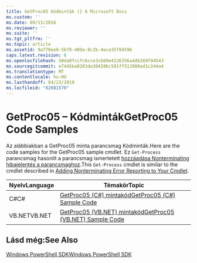 ```yaml
---
title: GetProc05 Kódminták |} A Microsoft Docs
ms.custom: ''
ms.date: 09/13/2016
ms.reviewer: ''
ms.suite: ''
ms.tgt_pltfrm: ''
ms.topic: article
ms.assetid: 9a770ee0-5bf8-409a-8c2b-4ece35f84596
caps.latest.revision: 6
ms.openlocfilehash: 50da0fccfc6cce3cb69e4226356a4db269f94543
ms.sourcegitcommit: e7445ba8203da304286c591ff513900ad1c244a4
ms.translationtype: MT
ms.contentlocale: hu-HU
ms.lasthandoff: 04/23/2019
ms.locfileid: "62081570"
---
```

# <a name="getproc05-code-samples"></a><span data-ttu-id="0c4bf-102">GetProc05 – Kódminták</span><span class="sxs-lookup"><span data-stu-id="0c4bf-102">GetProc05 Code Samples</span></span>

<span data-ttu-id="0c4bf-103">Az alábbiakban a GetProc05 minta parancsmag Kódminták.</span><span class="sxs-lookup"><span data-stu-id="0c4bf-103">Here are the code samples for the GetProc05 sample cmdlet.</span></span> <span data-ttu-id="0c4bf-104">Ez `Get-Process` parancsmag hasonlít a parancsmag ismertetett [hozzáadása Nonterminating hibajelentés a parancsmaghoz](../cmdlet/adding-non-terminating-error-reporting-to-your-cmdlet.md).</span><span class="sxs-lookup"><span data-stu-id="0c4bf-104">This `Get-Process` cmdlet is similar to the cmdlet described in [Adding Nonterminating Error Reporting to Your Cmdlet](../cmdlet/adding-non-terminating-error-reporting-to-your-cmdlet.md).</span></span>

|<span data-ttu-id="0c4bf-105">Nyelv</span><span class="sxs-lookup"><span data-stu-id="0c4bf-105">Language</span></span>|<span data-ttu-id="0c4bf-106">Témakör</span><span class="sxs-lookup"><span data-stu-id="0c4bf-106">Topic</span></span>|
|--------------|-----------|
|<span data-ttu-id="0c4bf-107">C#</span><span class="sxs-lookup"><span data-stu-id="0c4bf-107">C#</span></span>|[<span data-ttu-id="0c4bf-108">GetProc05 (C#) mintakód</span><span class="sxs-lookup"><span data-stu-id="0c4bf-108">GetProc05 (C#) Sample Code</span></span>](./getproc05-csharp-sample-code.md)|
|<span data-ttu-id="0c4bf-109">VB.NET</span><span class="sxs-lookup"><span data-stu-id="0c4bf-109">VB.NET</span></span>|[<span data-ttu-id="0c4bf-110">GetProc05 (VB.NET) mintakód</span><span class="sxs-lookup"><span data-stu-id="0c4bf-110">GetProc05 (VB.NET) Sample Code</span></span>](./getproc05-vb-net-sample-code.md)|

## <a name="see-also"></a><span data-ttu-id="0c4bf-111">Lásd még:</span><span class="sxs-lookup"><span data-stu-id="0c4bf-111">See Also</span></span>

[<span data-ttu-id="0c4bf-112">Windows PowerShell SDK</span><span class="sxs-lookup"><span data-stu-id="0c4bf-112">Windows PowerShell SDK</span></span>](../windows-powershell-reference.md)